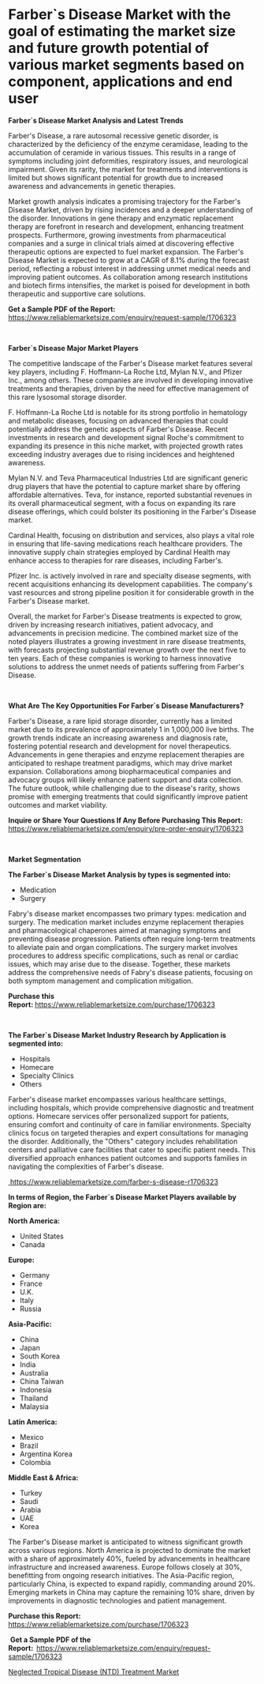 <p><h1>Farber`s Disease Market with the goal of estimating the market size and future growth potential of various market segments based on component, applications and end user</h1></p><p><strong>Farber`s Disease Market Analysis and Latest Trends</strong></p>
<p><p>Farber's Disease, a rare autosomal recessive genetic disorder, is characterized by the deficiency of the enzyme ceramidase, leading to the accumulation of ceramide in various tissues. This results in a range of symptoms including joint deformities, respiratory issues, and neurological impairment. Given its rarity, the market for treatments and interventions is limited but shows significant potential for growth due to increased awareness and advancements in genetic therapies.</p><p>Market growth analysis indicates a promising trajectory for the Farber's Disease Market, driven by rising incidences and a deeper understanding of the disorder. Innovations in gene therapy and enzymatic replacement therapy are forefront in research and development, enhancing treatment prospects. Furthermore, growing investments from pharmaceutical companies and a surge in clinical trials aimed at discovering effective therapeutic options are expected to fuel market expansion. The Farber's Disease Market is expected to grow at a CAGR of 8.1% during the forecast period, reflecting a robust interest in addressing unmet medical needs and improving patient outcomes. As collaboration among research institutions and biotech firms intensifies, the market is poised for development in both therapeutic and supportive care solutions.</p></p>
<p><strong>Get a Sample PDF of the Report:&nbsp;</strong> <a href="https://www.reliablemarketsize.com/enquiry/request-sample/1706323?utm_campaign=2005&utm_medium=2&utm_source=Github&utm_content=ia&utm_term=10012025&utm_id=farbers-disease">https://www.reliablemarketsize.com/enquiry/request-sample/1706323</a></p>
<p>&nbsp;</p>
<p><strong>Farber`s Disease Major Market Players</strong></p>
<p><p>The competitive landscape of the Farber's Disease market features several key players, including F. Hoffmann-La Roche Ltd, Mylan N.V., and Pfizer Inc., among others. These companies are involved in developing innovative treatments and therapies, driven by the need for effective management of this rare lysosomal storage disorder.</p><p>F. Hoffmann-La Roche Ltd is notable for its strong portfolio in hematology and metabolic diseases, focusing on advanced therapies that could potentially address the genetic aspects of Farber's Disease. Recent investments in research and development signal Roche's commitment to expanding its presence in this niche market, with projected growth rates exceeding industry averages due to rising incidences and heightened awareness.</p><p>Mylan N.V. and Teva Pharmaceutical Industries Ltd are significant generic drug players that have the potential to capture market share by offering affordable alternatives. Teva, for instance, reported substantial revenues in its overall pharmaceutical segment, with a focus on expanding its rare disease offerings, which could bolster its positioning in the Farber's Disease market.</p><p>Cardinal Health, focusing on distribution and services, also plays a vital role in ensuring that life-saving medications reach healthcare providers. The innovative supply chain strategies employed by Cardinal Health may enhance access to therapies for rare diseases, including Farber's.</p><p>Pfizer Inc. is actively involved in rare and specialty disease segments, with recent acquisitions enhancing its development capabilities. The company's vast resources and strong pipeline position it for considerable growth in the Farber's Disease market. </p><p>Overall, the market for Farber's Disease treatments is expected to grow, driven by increasing research initiatives, patient advocacy, and advancements in precision medicine. The combined market size of the noted players illustrates a growing investment in rare disease treatments, with forecasts projecting substantial revenue growth over the next five to ten years. Each of these companies is working to harness innovative solutions to address the unmet needs of patients suffering from Farber's Disease.</p></p>
<p>&nbsp;</p>
<p><strong>What Are The Key Opportunities For Farber`s Disease Manufacturers?</strong></p>
<p><p>Farber's Disease, a rare lipid storage disorder, currently has a limited market due to its prevalence of approximately 1 in 1,000,000 live births. The growth trends indicate an increasing awareness and diagnosis rate, fostering potential research and development for novel therapeutics. Advancements in gene therapies and enzyme replacement therapies are anticipated to reshape treatment paradigms, which may drive market expansion. Collaborations among biopharmaceutical companies and advocacy groups will likely enhance patient support and data collection. The future outlook, while challenging due to the disease's rarity, shows promise with emerging treatments that could significantly improve patient outcomes and market viability.</p></p>
<p><strong>Inquire or Share Your Questions If Any Before Purchasing This Report:</strong> <a href="https://www.reliablemarketsize.com/enquiry/pre-order-enquiry/1706323?utm_campaign=2005&utm_medium=2&utm_source=Github&utm_content=ia&utm_term=10012025&utm_id=farbers-disease">https://www.reliablemarketsize.com/enquiry/pre-order-enquiry/1706323</a></p>
<p>&nbsp;</p>
<p><strong>Market Segmentation</strong></p>
<p><strong>The Farber`s Disease Market Analysis by types is segmented into:</strong></p>
<p><ul><li>Medication</li><li>Surgery</li></ul></p>
<p><p>Fabry's disease market encompasses two primary types: medication and surgery. The medication market includes enzyme replacement therapies and pharmacological chaperones aimed at managing symptoms and preventing disease progression. Patients often require long-term treatments to alleviate pain and organ complications. The surgery market involves procedures to address specific complications, such as renal or cardiac issues, which may arise due to the disease. Together, these markets address the comprehensive needs of Fabry's disease patients, focusing on both symptom management and complication mitigation.</p></p>
<p><strong>Purchase this Report:&nbsp;</strong><a href="https://www.reliablemarketsize.com/purchase/1706323?utm_campaign=2005&utm_medium=2&utm_source=Github&utm_content=ia&utm_term=10012025&utm_id=farbers-disease">https://www.reliablemarketsize.com/purchase/1706323</a></p>
<p>&nbsp;</p>
<p><strong>The Farber`s Disease Market Industry Research by Application is segmented into:</strong></p>
<p><ul><li>Hospitals</li><li>Homecare</li><li>Specialty Clinics</li><li>Others</li></ul></p>
<p><p>Farber's disease market encompasses various healthcare settings, including hospitals, which provide comprehensive diagnostic and treatment options. Homecare services offer personalized support for patients, ensuring comfort and continuity of care in familiar environments. Specialty clinics focus on targeted therapies and expert consultations for managing the disorder. Additionally, the "Others" category includes rehabilitation centers and palliative care facilities that cater to specific patient needs. This diversified approach enhances patient outcomes and supports families in navigating the complexities of Farber's disease.</p></p>
<p><a href="https://www.reliablemarketsize.com/farber-s-disease-r1706323?utm_campaign=2005&utm_medium=2&utm_source=Github&utm_content=ia&utm_term=10012025&utm_id=farbers-disease">&nbsp;https://www.reliablemarketsize.com/farber-s-disease-r1706323</a></p>
<p><strong>In terms of Region, the Farber`s Disease Market Players available by Region are:</strong></p>
<p>
    <p> <strong> North America: </strong>
        <ul>
            <li>United States</li>
            <li>Canada</li>
        </ul>
        </p> 
    <p> <strong> Europe: </strong>
        <ul>
            <li>Germany</li>
            <li>France</li>
            <li>U.K.</li>
            <li>Italy</li>
            <li>Russia</li>
        </ul>
        </p> 
    <p> <strong> Asia-Pacific: </strong>
        <ul>
            <li>China</li>
            <li>Japan</li>
            <li>South Korea</li>
            <li>India</li>
            <li>Australia</li>
            <li>China Taiwan</li>
            <li>Indonesia</li>
            <li>Thailand</li>
            <li>Malaysia</li>
        </ul>
        </p> 
    <p> <strong> Latin America: </strong>
        <ul>
            <li>Mexico</li>
            <li>Brazil</li>
            <li>Argentina Korea</li>
            <li>Colombia</li>
        </ul>
        </p> 
    <p> <strong> Middle East & Africa: </strong>
        <ul>
            <li>Turkey</li>
            <li>Saudi</li>
            <li>Arabia</li>
            <li>UAE</li>
            <li>Korea</li>
        </ul>
    </p>
    </p>
<p><p>The Farber's Disease market is anticipated to witness significant growth across various regions. North America is projected to dominate the market with a share of approximately 40%, fueled by advancements in healthcare infrastructure and increased awareness. Europe follows closely at 30%, benefitting from ongoing research initiatives. The Asia-Pacific region, particularly China, is expected to expand rapidly, commanding around 20%. Emerging markets in China may capture the remaining 10% share, driven by improvements in diagnostic technologies and patient management.</p></p>
<p><strong>Purchase this Report: </strong><a href="https://www.reliablemarketsize.com/purchase/1706323?utm_campaign=2005&utm_medium=2&utm_source=Github&utm_content=ia&utm_term=10012025&utm_id=farbers-disease">https://www.reliablemarketsize.com/purchase/1706323</a></p>
<p>&nbsp;<strong>Get a Sample PDF of the Report:&nbsp;&nbsp;</strong><a href="https://www.reliablemarketsize.com/enquiry/request-sample/1706323?utm_campaign=2005&utm_medium=2&utm_source=Github&utm_content=ia&utm_term=10012025&utm_id=farbers-disease">https://www.reliablemarketsize.com/enquiry/request-sample/1706323</a></p>
<p><strong></strong></p>
<p><p><a href="https://github.com/lylyparadise/Market-Research-Report-List-5/blob/main/neglected-tropical-disease-ntd-treatment-market.md?utm_campaign=2005&utm_medium=2&utm_source=Github&utm_content=ia&utm_term=10012025&utm_id=farbers-disease">Neglected Tropical Disease (NTD) Treatment Market</a></p></p>
